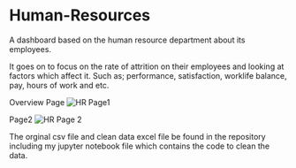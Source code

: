 # Human-Resources
A dashboard based on the human resource department about its employees.

It goes on to focus on the rate of attrition on their employees and looking at factors which affect it. Such as; performance, satisfaction, worklife balance, pay, hours of work and etc.

Overview Page
![HR Page1](https://user-images.githubusercontent.com/114568832/195912878-f7f88d55-a421-4013-aa8c-4a656bd41c59.png)


Page2 
![HR Page 2](https://user-images.githubusercontent.com/114568832/195912911-3a099855-e171-46d1-b465-e00204bf7d0b.png)

The orginal csv file and clean data excel file be found in the repository including my jupyter notebook file which contains the code to clean the data.
